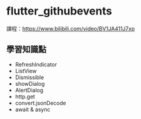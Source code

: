 # flutter_githubevents

課程：https://www.bilibili.com/video/BV1JA411J7xp

## 學習知識點

- RefreshIndicator
- ListView
- Dismissible
- showDialog
- AlertDialog
- http.get
- convert.jsonDecode
- await & async

